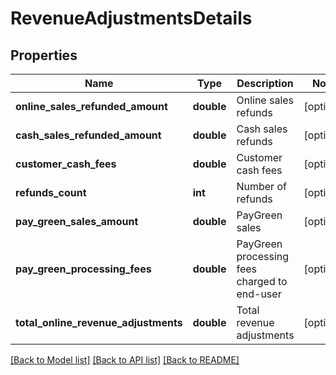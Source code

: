 # RevenueAdjustmentsDetails

## Properties
Name | Type | Description | Notes
------------ | ------------- | ------------- | -------------
**online_sales_refunded_amount** | **double** | Online sales refunds | [optional] 
**cash_sales_refunded_amount** | **double** | Cash sales refunds | [optional] 
**customer_cash_fees** | **double** | Customer cash fees | [optional] 
**refunds_count** | **int** | Number of refunds | [optional] 
**pay_green_sales_amount** | **double** | PayGreen sales | [optional] 
**pay_green_processing_fees** | **double** | PayGreen processing fees charged to end-user | [optional] 
**total_online_revenue_adjustments** | **double** | Total revenue adjustments | [optional] 

[[Back to Model list]](../README.md#documentation-for-models) [[Back to API list]](../README.md#documentation-for-api-endpoints) [[Back to README]](../README.md)


